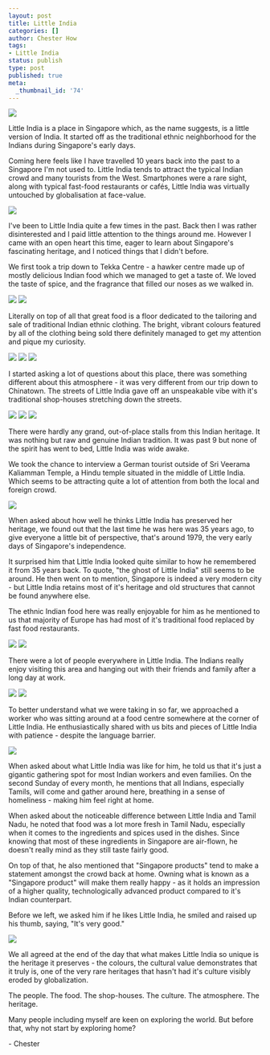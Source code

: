 ```yaml
---
layout: post
title: Little India
categories: []
author: Chester How
tags:
- Little India
status: publish
type: post
published: true
meta:
  _thumbnail_id: '74'
---
```

![](/heritage-sg/assets/images/littleindia.jpg)

<p>Little India is a place in Singapore which, as the name suggests, is a little version of India. It started off as the traditional ethnic neighborhood for the Indians during Singapore's early days.</p><p>Coming here feels like I have travelled 10 years back into the past to a Singapore I'm not used to. Little India tends to attract the typical Indian crowd and many tourists from the West. Smartphones were a rare sight, along with typical fast-food restaurants or cafés, Little India was virtually untouched by globalisation at face-value.</p>
  
![](/heritage-sg/assets/images/1406445539465.jpg)

<p>I've been to Little India quite a few times in the past. Back then I was rather disinterested and I paid little attention to the things around me. However I came with an open heart this time, eager to learn about Singapore's fascinating heritage, and I noticed things that I didn't before.</p><p>We first took a trip down to Tekka Centre - a hawker centre made up of mostly delicious Indian food which we managed to get a taste of. We loved the taste of spice, and the fragrance that filled our noses as we walked in.&nbsp;</p>
  
![](/heritage-sg/assets/images/1406445585841.jpg)
![](/heritage-sg/assets/images/1406445609241.jpg)

<p>Literally on top of all that great food is a floor dedicated to the tailoring and sale of traditional Indian ethnic clothing. The bright, vibrant colours featured by all of the clothing being sold there definitely managed to get my attention and pique my curiosity.&nbsp;</p>
  
![](/heritage-sg/assets/images/1406445788671.jpg)
![](/heritage-sg/assets/images/1406448774180.jpg)
![](/heritage-sg/assets/images/1406445816300.jpg)

<p>I started asking a lot of questions about this place, there was something different about this atmosphere - it was very different from our trip down to Chinatown. The streets of Little India gave off an unspeakable vibe with it's traditional shop-houses stretching down the streets.&nbsp;</p>
  
![](/heritage-sg/assets/images/1406446318595.jpg)
![](/heritage-sg/assets/images/1406446378104.jpg)
![](/heritage-sg/assets/images/1406446414058.jpg)

<p>There were hardly any grand, out-of-place stalls from this Indian heritage. It was nothing but raw and genuine Indian tradition. It was past 9 but none of the spirit has went to bed, Little India was wide awake.</p><p>We took the chance to interview a German tourist outside of&nbsp;Sri Veerama Kaliamman Temple, a Hindu temple situated in the middle of Little India. Which seems to be attracting quite a lot of attention from both the local and foreign crowd.</p>
  
![](/heritage-sg/assets/images/1406364315774.jpg)

<p>When asked about how well he thinks Little India has preserved her heritage, we found out that the last time he was here was 35 years ago, to give everyone a little bit of perspective, that's around 1979, the very early days of Singapore's independence.</p><p>It surprised him that Little India looked quite similar to how he remembered it from 35 years back. To quote, "the ghost of Little India" still seems to be around. He then went on to mention, Singapore is indeed a very modern city - but Little India retains most of it's heritage and old structures that cannot be found anywhere else.</p><p>The ethnic Indian food here was really enjoyable for him as he mentioned to us that majority of Europe has had most of it's traditional food replaced by fast food restaurants.&nbsp;</p>
  
![](/heritage-sg/assets/images/1406447250528.jpg)
![](/heritage-sg/assets/images/1406447292760.jpg)

<p>There were a lot of people everywhere in Little India. The Indians really enjoy visiting this area and hanging out with their friends and family after a long day at work. <br></p>
  
![](/heritage-sg/assets/images/1406447590692.jpg)
![](/heritage-sg/assets/images/1406447677415.jpg)

<p>To better understand what we were taking in so far, we approached a worker who was sitting around at a food centre somewhere at the corner of Little India. He enthusiastically shared with us bits and pieces of Little India with patience - despite the language barrier.</p>
  
![](/heritage-sg/assets/images/1406362599536.jpg)

<p>When asked about what Little India was like for him, he told us that it's just a gigantic gathering spot for most Indian workers and even families. On the second Sunday of every month, he mentions that all Indians, especially Tamils, will come and gather around here, breathing in a sense of homeliness - making him feel right at home.</p><p>When asked about the noticeable difference between Little India and Tamil Nadu, he noted that food was a lot more fresh in Tamil Nadu, especially when it comes to the ingredients and spices used in the dishes. Since knowing that most of these ingredients in Singapore are air-flown, he doesn't really mind as they still taste fairly good.</p><p>On top of that, he also mentioned that "Singapore products" tend to make a statement amongst the crowd back at home. Owning what is known as a "Singapore product" will make them really happy - as it holds an impression of a higher quality, technologically advanced product compared to it's Indian counterpart.</p><p>Before we left, we asked him if he likes Little India, he smiled and raised up his thumb, saying, "It's very good."</p>
  
![](/heritage-sg/assets/images/1406447628338.jpg)

<p>We all agreed at the end of the day that what makes Little India so unique is the heritage it preserves - the colours, the cultural value demonstrates that it truly is, one of the very rare heritages that hasn't had it's culture visibly eroded by globalization.&nbsp;</p><p>The people. The food. The shop-houses. The culture. The atmosphere. The heritage.&nbsp;</p><p>Many people including myself are keen on exploring the world. But before that, why not start by exploring home?</p><p>- Chester</p>
